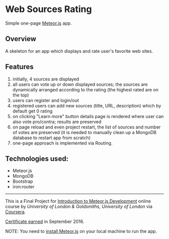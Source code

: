 # Web Sources Rating

Simple one-page [Meteor.js](https://www.meteor.com/) app.

## Overview

A skeleton for an app  which displays and rate user's favorite web sites.

## Features
1. initially, 4 sources are displayed
2. all users can vote up or down displayed sources; the sources are dynamically arranged according to the rating (the highest rated are on the top)
3. users can register and login/out
4. registered users can add new sources (title, URL, description) which by default get 0 rating
5. on clicking "Learn more" button details page is rendered where user can also vote pro/contra; results are preserved
6. on page reload and even project restart, the list of sources and number of votes are preserved (it is needed to manually clean up a MongoDB database to restart app from scratch)
7. one-page approach is implemented via Routing.

## Technologies used:

- Meteor.js
- MongoDB
- Bootstrap
- iron:router

------

This is a Final Project for [Introduction to Meteor.js Development](https://www.coursera.org/account/accomplishments/certificate/QL6DVTFWAJ7L) online course by _University of London & Goldsmiths, University of London_ via [Coursera](https://www.coursera.org).

[Certificate earned](https://www.coursera.org/account/accomplishments/certificate/QL6DVTFWAJ7L) in September 2016.

NOTE: You need to [install Meteor.js](https://www.meteor.com/install) on your local machine to run the app.
